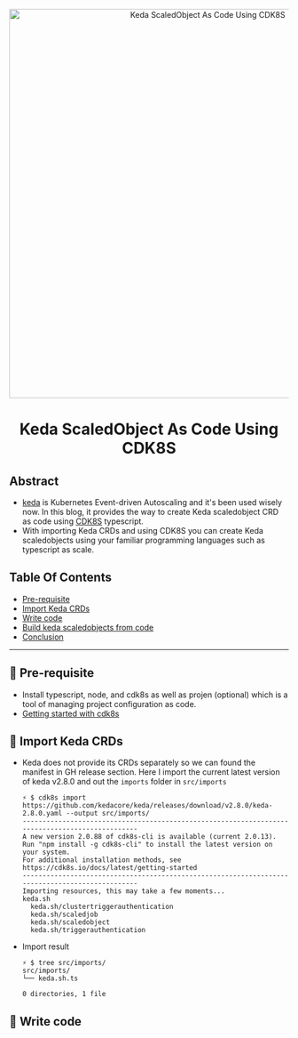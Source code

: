 <p align="center">
  <a href="https://dev.to/vumdao">
    <img alt="Keda ScaledObject As Code Using CDK8S" src="images/cover.png" width="700" />
  </a>
</p>
<h1 align="center">
  <div><b>Keda ScaledObject As Code Using CDK8S</b></div>
</h1>

## Abstract
- [keda](https://keda.sh/) is Kubernetes Event-driven Autoscaling and it's been used wisely now. In this blog, it provides the way to create Keda scaledobject CRD as code using [CDK8S](https://cdk8s.io/) typescript.
- With importing Keda CRDs and using CDK8S you can create Keda scaledobjects using your familiar programming languages such as typescript as scale.

## Table Of Contents
 * [Pre-requisite](#Pre-requisite)
 * [Import Keda CRDs](#Import-Keda-CRDs)
 * [Write code](#Write-code)
 * [Build keda scaledobjects from code](#Build-keda-scaledobjects-from-code)
 * [Conclusion](#Conclusion)

---

## 🚀 **Pre-requisite** <a name="Pre-requisite"></a>
- Install typescript, node, and cdk8s as well as projen (optional) which is a tool of managing project configuration as code.
- [Getting started with cdk8s](https://cdk8s.io/docs/latest/getting-started/)

## 🚀 **Import Keda CRDs** <a name="Import-Keda-CRDs"></a>
- Keda does not provide its CRDs separately so we can found the manifest in GH release section. Here I import the current latest version of keda v2.8.0 and out the `imports` folder in `src/imports`

  ```
  ⚡ $ cdk8s import https://github.com/kedacore/keda/releases/download/v2.8.0/keda-2.8.0.yaml --output src/imports/
  ------------------------------------------------------------------------------------------------
  A new version 2.0.88 of cdk8s-cli is available (current 2.0.13).
  Run "npm install -g cdk8s-cli" to install the latest version on your system.
  For additional installation methods, see https://cdk8s.io/docs/latest/getting-started
  ------------------------------------------------------------------------------------------------
  Importing resources, this may take a few moments...
  keda.sh
    keda.sh/clustertriggerauthentication
    keda.sh/scaledjob
    keda.sh/scaledobject
    keda.sh/triggerauthentication
  ```

- Import result
  ```
  ⚡ $ tree src/imports/
  src/imports/
  └── keda.sh.ts

  0 directories, 1 file
  ```

## 🚀 **Write code** <a name="Write-code"></a>